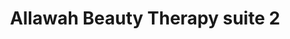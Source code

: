 ---
title: "Allawah Beauty Therapy suite 2"
url: /montmorency/allawah-beauty-therapy-suite-2/
shop: beauty
---